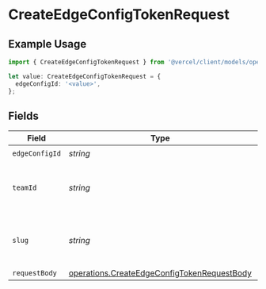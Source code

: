 # CreateEdgeConfigTokenRequest

## Example Usage

```typescript
import { CreateEdgeConfigTokenRequest } from '@vercel/client/models/operations';

let value: CreateEdgeConfigTokenRequest = {
  edgeConfigId: '<value>',
};
```

## Fields

| Field          | Type                                                                                                       | Required           | Description                                              |
| -------------- | ---------------------------------------------------------------------------------------------------------- | ------------------ | -------------------------------------------------------- |
| `edgeConfigId` | _string_                                                                                                   | :heavy_check_mark: | N/A                                                      |
| `teamId`       | _string_                                                                                                   | :heavy_minus_sign: | The Team identifier to perform the request on behalf of. |
| `slug`         | _string_                                                                                                   | :heavy_minus_sign: | The Team slug to perform the request on behalf of.       |
| `requestBody`  | [operations.CreateEdgeConfigTokenRequestBody](../../models/operations/createedgeconfigtokenrequestbody.md) | :heavy_minus_sign: | N/A                                                      |
